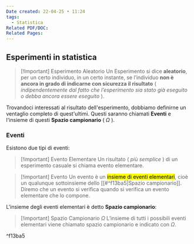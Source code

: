 ```yaml
---
Date created: 22-04-25 • 11:24
tags:
  - Statistica
Related PDF/DOC: 
Related Pages:
---
```

## Esperimenti in statistica
> [!Important] Esperimento Aleatorio
> Un Esperimento si dice **aleatorio**, per un certo individuo, in un certo instante, se l’individuo **non è ancora in grado di indicarne con sicurezza il risultato** ( *indipendentemente dal fatto che l’esperimento sia stato già eseguito o debba ancora essere eseguito* ).

Trovandoci interessati al risultato dell'esperimento, dobbiamo definirne un ventaglio completo di quest'ultimi. Questi saranno chiamati **Eventi** e l'insieme di questi **Spazio campionario** ( *$\Omega$* ).

### Eventi
Esistono due tipi di eventi:

>[!important] Evento Elementare
> Un risultato ( *più semplice* ) di un esperimento casuale si chiama evento elementare.

> [!important] Evento
> Un evento è un <mark class="hltr-orange">insieme di eventi elementari</mark>, cioè un qualunque sottoinsieme dello [[#^f13ba5|Spazio campionario]]. Diremo che un evento si verifica quando si verifica un evento elementare che lo compone.

L'insieme degli eventi elementari è detto **Spazio campionario**:

>[!important] Spazio Campionario $\Omega$
> L’insieme di tutti i possibili eventi elementari viene chiamato spazio campionario e indicato con $\Omega$.

^f13ba5

